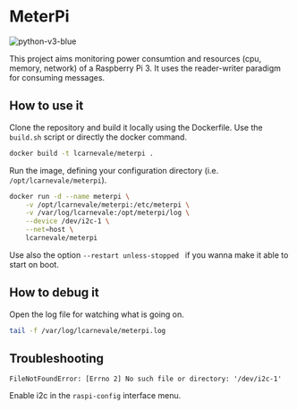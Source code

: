 # MeterPi
<img src="https://img.shields.io/badge/python-v3-blue" alt="python-v3-blue">

This project aims monitoring power consumtion and resources (cpu, memory, network) of a Raspberry Pi 3. It uses the reader-writer paradigm for consuming messages.

## How to use it
Clone the repository and build it locally using the Dockerfile. Use the ```build.sh``` script or directly the docker command.
```bash
docker build -t lcarnevale/meterpi .
```

Run the image, defining your configuration directory (i.e. ```/opt/lcarnevale/meterpi```).
```bash
docker run -d --name meterpi \
    -v /opt/lcarnevale/meterpi:/etc/meterpi \
    -v /var/log/lcarnevale:/opt/meterpi/log \
    --device /dev/i2c-1 \
    --net=host \
    lcarnevale/meterpi
```

Use also the option ```--restart unless-stopped ``` if you wanna make it able to start on boot.

## How to debug it
Open the log file for watching what is going on.
```bash
tail -f /var/log/lcarnevale/meterpi.log
```

## Troubleshooting

```
FileNotFoundError: [Errno 2] No such file or directory: '/dev/i2c-1'
```
Enable i2c in the ```raspi-config``` interface menu.
